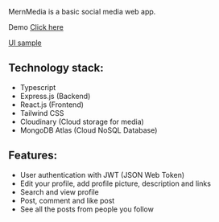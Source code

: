 MernMedia is a basic social media web app.

Demo
[Click here](https://https://mern-media-vyah.onrender.com/)


[UI sample](./sampleImages)

## Technology stack:
- Typescript
- Express.js (Backend)
- React.js (Frontend)
- Tailwind CSS
- Cloudinary (Cloud storage for media)
- MongoDB Atlas (Cloud NoSQL Database)

## Features:
- User authentication with JWT (JSON Web Token)
- Edit your profile, add profile picture, description and links
- Search and view profile
- Post, comment and like post
- See all the posts from people you follow